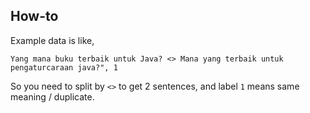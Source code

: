 ## How-to

Example data is like,

```text
Yang mana buku terbaik untuk Java? <> Mana yang terbaik untuk pengaturcaraan java?", 1
```

So you need to split by `<>` to get 2 sentences, and label `1` means same meaning / duplicate.
